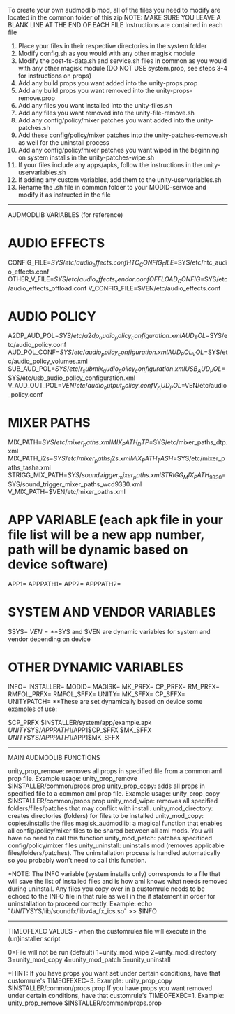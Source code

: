 To create your own audmodlib mod, all of the files you need to modify are located in the common folder of this zip
NOTE: MAKE SURE YOU LEAVE A BLANK LINE AT THE END OF EACH FILE
Instructions are contained in each file

1. Place your files in their respective directories in the system folder
2. Modify config.sh as you would with any other magisk module
3. Modify the post-fs-data.sh and service.sh files in common as you would with any other magisk module (DO NOT USE system.prop, see steps 3-4 for instructions on props)
4. Add any build props you want added into the unity-props.prop
5. Add any build props you want removed into the unity-props-remove.prop
6. Add any files you want installed into the unity-files.sh
7. Add any files you want removed into the unity-file-remove.sh
8. Add any config/policy/mixer patches you want added into the unity-patches.sh
9. Add these config/policy/mixer patches into the unity-patches-remove.sh as well for the uninstall process
10. Add any config/policy/mixer patches you want wiped in the beginning on system installs in the unity-patches-wipe.sh
11. If your files include any apps/apks, follow the instructions in the unity-uservariables.sh
12. If adding any custom variables, add them to the unity-uservariables.sh
13. Rename the .sh file in common folder to your MODID-service and modify it as instructed in the file

________________________________________________________________________________________________________________________________________________________________________

AUDMODLIB VARIABLES (for reference)

# AUDIO EFFECTS
CONFIG_FILE=$SYS/etc/audio_effects.conf
HTC_CONFIG_FILE=$SYS/etc/htc_audio_effects.conf
OTHER_V_FILE=$SYS/etc/audio_effects_vendor.conf
OFFLOAD_CONFIG=$SYS/etc/audio_effects_offload.conf
V_CONFIG_FILE=$VEN/etc/audio_effects.conf
# AUDIO POLICY
A2DP_AUD_POL=$SYS/etc/a2dp_audio_policy_configuration.xml
AUD_POL=$SYS/etc/audio_policy.conf
AUD_POL_CONF=$SYS/etc/audio_policy_configuration.xml
AUD_POL_VOL=$SYS/etc/audio_policy_volumes.xml
SUB_AUD_POL=$SYS/etc/r_submix_audio_policy_configuration.xml
USB_AUD_POL=$SYS/etc/usb_audio_policy_configuration.xml
V_AUD_OUT_POL=$VEN/etc/audio_output_policy.conf
V_AUD_POL=$VEN/etc/audio_policy.conf
# MIXER PATHS
MIX_PATH=$SYS/etc/mixer_paths.xml
MIX_PATH_DTP=$SYS/etc/mixer_paths_dtp.xml
MIX_PATH_i2s=$SYS/etc/mixer_paths_i2s.xml
MIX_PATH_TASH=$SYS/etc/mixer_paths_tasha.xml
STRIGG_MIX_PATH=$SYS/sound_trigger_mixer_paths.xml
STRIGG_MIX_PATH_9330=$SYS/sound_trigger_mixer_paths_wcd9330.xml
V_MIX_PATH=$VEN/etc/mixer_paths.xml
# APP VARIABLE (each apk file in your file list will be a new app number, path will be dynamic based on device software)
APP1=
APPPATH1=
APP2=
APPPATH2=
# SYSTEM AND VENDOR VARIABLES
$SYS=
$VEN=
**$SYS and $VEN are dynamic variables for system and vendor depending on device
# OTHER DYNAMIC VARIABLES
INFO=
INSTALLER=
MODID=
MAGISK=
MK_PRFX=
CP_PRFX=
RM_PRFX=
RMFOL_PRFX=
RMFOL_SFFX=
UNITY=
MK_SFFX=
CP_SFFX=
UNITYPATCH=
**These are set dynamically based on device some examples of use:

$CP_PRFX $INSTALLER/system/app/example.apk $UNITY$SYS/$APPPATH1/$APP1$CP_SFFX
$MK_SFFX $UNITY$SYS/$APPPATH1/$APP1$MK_SFFX

________________________________________________________________________________________________________________________________________________________________________

MAIN AUDMODLIB FUNCTIONS

unity_prop_remove: removes all props in specified file from a common aml prop file. Example usage: unity_prop_remove $INSTALLER/common/props.prop
unity_prop_copy: adds all props in specified file to a common aml prop file. Example usage: unity_prop_copy $INSTALLER/common/props.prop
unity_mod_wipe: removes all specified folders/files/patches that may conflict with install.
unity_mod_directory: creates directories (folders) for files to be installed
unity_mod_copy: copies/installs the files
magisk_audmodlib: a magical function that enables all config/policy/mixer files to be shared between all aml mods. You will have no need to call this function
unity_mod_patch: patches specificed config/policy/mixer files
unity_uninstall: uninstalls mod (removes applicable files/folders/patches). The uninstallation process is handled automatically so you probably won't need to call this function.

*NOTE: The INFO variable (system installs only) corresponds to a file that will save the list of installed files and is how aml knows what needs removed during uninstall.
Any files you copy over in a customrule needs to be echoed to the INFO file in that rule as well in the if statement in order for uninstallation to proceed correctly.
Example: echo "$UNITY$SYS/lib/soundfx/libv4a_fx_ics.so" >> $INFO
________________________________________________________________________________________________________________________________________________________________________

TIMEOFEXEC VALUES - when the customrules file will execute in the (un)installer script

0=File will not be run (default)
1=unity_mod_wipe
2=unity_mod_directory
3=unity_mod_copy
4=unity_mod_patch
5=unity_uninstall

*HINT: If you have props you want set under certain conditions, have that customrule's TIMEOFEXEC=3. Example: unity_prop_copy $INSTALLER/common/props.prop
If you have props you want removed under certain conditions, have that customrule's TIMEOFEXEC=1. Example: unity_prop_remove $INSTALLER/common/props.prop
